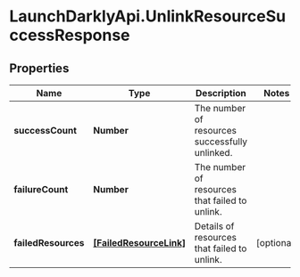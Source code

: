 # LaunchDarklyApi.UnlinkResourceSuccessResponse

## Properties

Name | Type | Description | Notes
------------ | ------------- | ------------- | -------------
**successCount** | **Number** | The number of resources successfully unlinked. | 
**failureCount** | **Number** | The number of resources that failed to unlink. | 
**failedResources** | [**[FailedResourceLink]**](FailedResourceLink.md) | Details of resources that failed to unlink. | [optional] 


